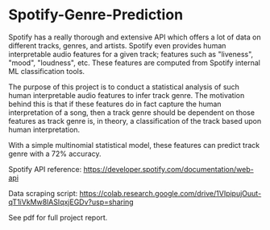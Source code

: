 # Spotify-Genre-Prediction

Spotify has a really thorough and extensive  API which offers a lot of data on different tracks, genres, and artists. Spotify even provides human interpretable audio features for a given track; features such as "liveness", "mood", "loudness", etc. These features are computed from Spotify internal ML classification tools. 

The purpose of this project is to conduct a statistical analysis of such human interpretable audio features to infer track genre. The motivation behind this is that if these features do in fact capture the human interpretation of a song, then a track genre should be dependent on those features as track genre is, in theory, a classification of the track based upon human interpretation. 

With a simple multinomial statistical model, these features can predict track genre with a 72% accuracy. 

Spotify API reference: https://developer.spotify.com/documentation/web-api

Data scraping script: https://colab.research.google.com/drive/1VIpipujOuut-qT1iVkMw8lASIqxjEGDv?usp=sharing

See pdf for full project report. 


